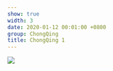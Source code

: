 ```yaml
---
show: true
width: 3
date: 2020-01-12 00:01:00 +0800
group: ChongQing
title: ChongQing 1
---
```

<div>
<a href="/assets/images/photos/ChongQing/DSC04013.jpg" target="_blank">
    <img data-src="/assets/images/photos/ChongQing/DSC04013.jpg" class="lazy w-100 rounded-xl" src="{{ '/assets/images/empty_300x200.png' | relative_url }}">
</a>
</div>
